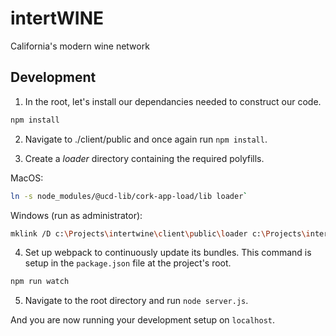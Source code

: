 # intertWINE
California's modern wine network


## Development

1. In the root, let's install our dependancies needed to construct our code.

```bash
npm install
```

2. Navigate to ./client/public and once again run `npm install`.

3. Create a *loader* directory containing the required polyfills.

MacOS:

```bash
ln -s node_modules/@ucd-lib/cork-app-load/lib loader`
```

Windows (run as administrator):

```bash
mklink /D c:\Projects\intertwine\client\public\loader c:\Projects\intertwine\client\public\node_modules\@ucd-lib\cork-app-load\lib
```

4. Set up webpack to continuously update its bundles.  This command is setup in the `package.json` file at the project's root.

```bash
npm run watch
```

5. Navigate to the root directory and run `node server.js`.

And you are now running your development setup on `localhost`.
